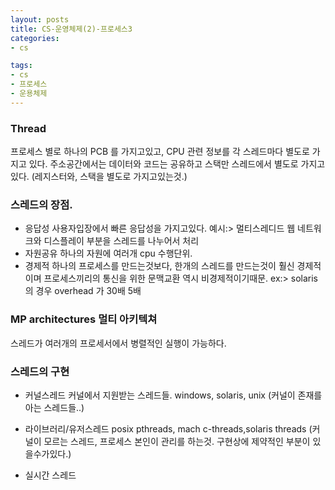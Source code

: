 ```yaml
---
layout: posts
title: CS-운영체제(2)-프로세스3
categories:
- cs

tags:
- cs
- 프로세스
- 운용체제
---
```


### Thread

프로세스 별로 하나의 PCB 를 가지고있고, CPU 관련 정보를 각 스레드마다 별도로 가지고 있다.
주소공간에서는 데이터와 코드는 공유하고 스택만 스레드에서 별도로 가지고 있다.
(레지스터와, 스택을 별도로 가지고있는것.)

### 스레드의 장점.

* 응답성
  사용자입장에서 빠른 응답성을 가지고있다.
  예시:> 멀티스레디드 웹
  네트워크와 디스플레이 부분을 스레드를 나누어서 처리
* 자원공유
  하나의 자원에 여러개 cpu 수행단위.
* 경제적
  하나의 프로세스를 만드는것보다, 한개의 스레드를 만드는것이 훨신 경제적이며
  프로세스끼리의 통신을 위한 문맥교환 역시 비경제적이기때문.
  ex:> solaris의 경우 overhead 가 30배 5배

### MP architectures 멀티 아키텍쳐
스레드가 여러개의 프로세서에서 병렬적인 실행이 가능하다.


### 스레드의 구현
* 커널스레드
  커널에서 지원받는 스레드들.
  windows, solaris, unix
  (커널이 존재를 아는 스레드들..)

* 라이브러리/유저스레드
  posix pthreads, mach c-threads,solaris threads
  (커널이 모르는 스레드, 프로세스 본인이 관리를 하는것. 구현상에 제약적인 부분이 있을수가있다.)

* 실시간 스레드

